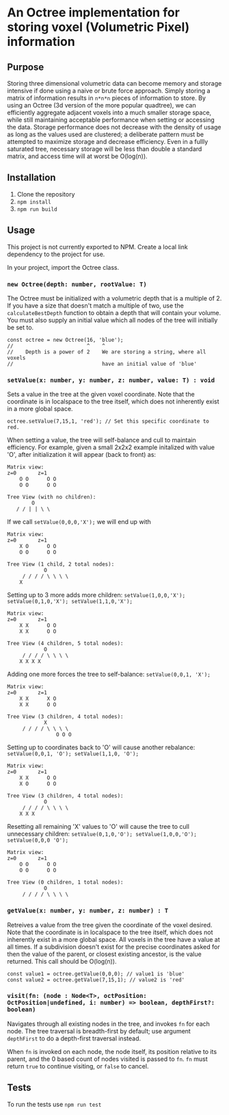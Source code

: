 # An Octree implementation for storing voxel (Volumetric Pixel) information

## Purpose

Storing three dimensional volumetric data can become memory and storage intensive if done using a naive or brute force approach. Simply storing a matrix of information results in `n*n*n` pieces of information to store. By using an Octree (3d version of the more popular quadtree), we can efficiently aggregate adjacent voxels into a much smaller storage space, while still maintaining acceptable performance when setting or accessing the data. Storage performance does not decrease with the density of usage as long as the values used are clustered; a deliberate pattern must be attempted to maximize storage and decrease efficiency. Even in a fullly saturated tree, necessary storage will be less than double a standard matrix, and access time will at worst be O(log(n)).

## Installation

1. Clone the repository
2. `npm install`
3. `npm run build`

## Usage

This project is not currently exported to NPM. Create a local link dependency to the project for use.

In your project, import the Octree class.


### `new Octree(depth: number, rootValue: T)`

The Octree must be initialized with a volumetric depth that is a multiple of 2. If you have a size that doesn't match a multiple of two, use the `calculateBestDepth` function to obtain a depth that will contain your volume. You must also supply an initial value which all nodes of the tree will initially be set to.

```
const octree = new Octree(16, 'blue');
//                        ^    ^
//    Depth is a power of 2    We are storing a string, where all voxels
//                             have an initial value of 'blue'
```


### `setValue(x: number, y: number, z: number, value: T) : void`

Sets a value in the tree at the given voxel coordinate. Note that the coordinate is in localspace to the tree itself, which does not inherently exist in a more global space.

```
octree.setValue(7,15,1, 'red'); // Set this specific coordinate to red. 
```

When setting a value, the tree will self-balance and cull to maintain efficiency. For example, given a small 2x2x2 example initalized with value 'O', after initialization it will appear (back to front) as:
```
Matrix view:
z=0       z=1
    O O      O O
    O O      O O

Tree View (with no children):
        O
   / / | | \ \
```
If we call `setValue(0,0,0,'X');` we will end up with
```
Matrix view:
z=0       z=1
    X O      O O
    O O      O O

Tree View (1 child, 2 total nodes):
            O
     / / / / \ \ \ \
    X   
```
Setting up to 3 more adds more children: `setValue(1,0,0,'X'); setValue(0,1,0,'X'); setValue(1,1,0,'X');`
```
Matrix view:
z=0       z=1
    X X      O O
    X X      O O

Tree View (4 children, 5 total nodes):
            O
     / / / / \ \ \ \
    X X X X 
```
Adding one more forces the tree to self-balance: `setValue(0,0,1, 'X');`
```
Matrix view:
z=0       z=1
    X X      X O
    X X      O O

Tree View (3 children, 4 total nodes):
            X
     / / / / \ \ \ \
                O O O
```
Setting up to coordinates back to 'O' will cause another rebalance: `setValue(0,0,1, 'O'); setValue(1,1,0, 'O');`
```
Matrix view:
z=0       z=1
    X X      O O
    X O      O O

Tree View (3 children, 4 total nodes):
            O
     / / / / \ \ \ \
    X X X  
```

Resetting all remaining 'X' values to 'O' will cause the tree to cull unnecessary children: `setValue(0,1,0,'O'); setValue(1,0,0,'O'); setValue(0,0,0 'O');`
```
Matrix view:
z=0       z=1
    O O      O O
    O O      O O

Tree View (0 children, 1 total nodes):
            O
     / / / / \ \ \ \
```


### `getValue(x: number, y: number, z: number) : T`

Retreives a value from the tree given the coordinate of the voxel desired. Note that the coordinate is in localspace to the tree itself, which does not inherently exist in a more global space. All voxels in the tree have a value at all times. If a subdivision doesn't exist for the precise coordinates asked for then the value of the parent, or closest existing ancestor, is the value returned.
This call should be O(log(n)).

```
const value1 = octree.getValue(0,0,0); // value1 is 'blue'
const value2 = octree.getValue(7,15,1); // value2 is 'red'
```


### `visit(fn: (node : Node<T>, octPosition: OctPosition|undefined, i: number) => boolean, depthFirst?: boolean)`

Navigates through all existing nodes in the tree, and invokes `fn` for each node. The tree traversal is breadth-first by default; use argument `depthFirst` to do a depth-first traversal instead.

When `fn` is invoked on each node, the node itself, its position relative to its parent, and the 0 based count of nodes visited is passed to `fn`. `fn` must return `true` to continue visiting, or `false` to cancel.


## Tests

To run the tests use `npm run test`